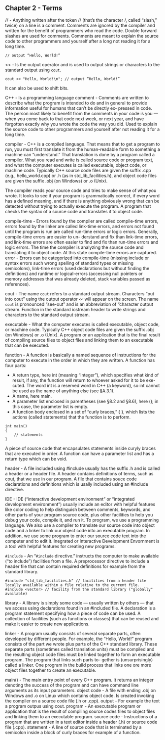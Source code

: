 ## Chapter 2 - Terms

// - Anything written after the token // (that’s the character /, called “slash,” twice) on a line is a comment. Comments are ignored by the compiler and written for the benefit of programmers who read the code. Double forward slashes are used for comments. Comments are meant to explain the source code to other programmers and yourself after a long not reading it for a long time.

```
// output “Hello, World!”
```

<< - Is the output operator and is used to output strings or characters to the standard output using `cout`. 

```
cout << "Hello, World!\n"; // output “Hello, World!”
```

It can also be used to shift bits.

C++ - Is a programming language
comment - Comments are written to describe what the program is intended to do and in general to provide information useful for humans that can’t be directly ex- pressed in code. The person most likely to benefit from the comments in your code is you — when you come back to that code next week, or next year, and have forgotten exactly why you wrote the code the way you did. 
Used to explain the source code to other programmers and yourself after not reading it for a long time.  

compiler - C++ is a compiled language. That means that to get a program to run, you must first translate it from the human-readable form to something a machine can 
“understand.” That translation is done by a program called a compiler. What you read and write is called source code or program text, and what the computer executes is called executable, object code, or machine code. Typically C++ source code files are given the suffix .cpp (e.g., hello_world.cpp) or .h (as in std_lib_facilities.h), 
and object code files are given the suffix .obj (on Windows) or .o (Unix). 

The compiler reads your source code and tries to make sense of what you wrote. It looks to see if your program is grammatically correct, if every word has a defined meaning, and if there is anything obviously wrong that can be detected without trying to actually execute the program.
A program that checks the syntax of a source code and translates it to object code.


compile-time - Errors found by the compiler are called compile-time errors, errors found by the linker are called link-time errors, and errors not found until the program is run are called run-time errors or logic errors. Generally, compile-time errors are easier to un- derstand and fix than link-time errors, and link-time errors are often easier to find and fix than run-time errors and logic errors. The time the compiler is analyzing the source code and translating it to object code. At this state compile-time errors are captured. 
error - Errors can be categorized into compile-time (missing include or syntax errors such wrong spelling of standard types or missing semicolons), link-time errors (used declarations but without finding the definitions) and runtime or logical-errors (accessing null pointers or memory addresses that was already deleted, stack variables passed as references).  

cout - The name `cout` refers to a standard output stream. Characters “put into cout” using the output operator `<<` will appear on the screen. The name `cout` is pronounced “see-out” and is an abbreviation of “character output stream. Function in the standard iostream header to write strings and characters to the standard output stream.

executable - What the computer executes is called executable, object code, or machine code. Typically C++ object code files are given the suffix .obj (on Windows) or .o (Unix). A program or an application that is the final result of compiling source files to object files and linking them to an executable that can be executed. 

function - A function is basically a named sequence of instructions for the computer to execute in the order in which they are written. A function has four parts:

- A return type, here int (meaning “integer”), which specifies what kind of result, if any, the function will return to whoever asked for it to be exe- cuted. The word int is a reserved word in C++ (a keyword), so int cannot be used as the name of anything else (see §A.3.1).
- A name, here main.
- A parameter list enclosed in parentheses (see §8.2 and §8.6), here (); in this case, the parameter list is empty.
- A function body enclosed in a set of “curly braces,” { }, which lists the actions (called statements) that the function is to perform.

```
int main()
{
    // statements 
}
``` 

A piece of source code that encapsulates statements inside curyly braces that are executed in order. A function can have a parameter list and has a return type which can be void. 

header - A file included using #include usually has the suffix .h and is called a header or a header file. A header contains definitions of terms, such as cout, that we use in our program. 
A file that contains souce code declarations and definitions which is usally included using an #include directive.

IDE - IDE (“interactive development environment” or “integrated development environment”) usually include an editor with helpful features like color coding to help distinguish between comments, keywords, and other parts of your program source code, plus other facilities to help you debug your code, compile it, and run it. To program, we use a programming language. We also use a compiler to translate our source code into object code and a linker to link our object code into an executable program. 
In addition, we use some program to enter our source code text into the computer and to edit it. Inegrated or Interactive Development Envornment is a tool with helpful features for creating new programs. 

`#include` - An “`#include` directive.” instructs the computer to make available (“to include”) facilities from a file. A preprocessor directive to include a header file that can contain required definitions for example from the standard library.

```
#include "std_lib_facilities.h" // facilities from a header file locally available within a file relative to the current file.
#include <vector> // facility from the standard library ("globally" available) 
```

library - A library is simply some code — usually written by others — that we access using declarations found in an #included file. A declaration is a program statement specifying how a piece of code can be used. A collection of facilities (such as functions or classes) that can be reused and make it easier to create new applications. 

linker - A program usually consists of several separate parts, often developed by different people. For example, the “Hello, World!” program consists of the part we wrote plus parts of the C++ standard library. These separate parts (sometimes called translation units) must be compiled and the resulting object code files must be linked together to form an executable program. The program that links such parts to- gether is (unsurprisingly) called a linker. One program in the build process that links one ore more object files together to create an executable.

main() - The main entry point of every C++ program. It returns an integer denoting the success of the program and can have command line arguments as its input parameters.
object code - A file with ending .obj on Windows and .o on Linux which contains object code. Is created invoking the compiler on a source code file (.h or .cpp).
output - For example the text a program outpus using cout.
program - An executable program or application that is the result of compiling source codes files to object files and linking them to an executable program. 
source code - Instructions of a program that are written in a text editor inside a header (.h) or source code file (.cpp).
statement - A line of source code that is terminated by a semicolon inside a block of curly braces for example of a function.
